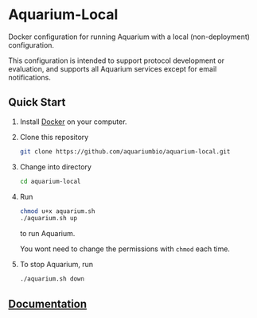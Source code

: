 # Aquarium-Local

Docker configuration for running Aquarium with a local (non-deployment) configuration.

This configuration is intended to support protocol development or evaluation, and supports all Aquarium services except for email notifications.

## Quick Start

1. Install [Docker](https://www.docker.com/get-started) on your computer.

2. Clone this repository

   ```bash
   git clone https://github.com/aquariumbio/aquarium-local.git
   ```

3. Change into directory

   ```bash
   cd aquarium-local
   ```

4. Run

   ```bash
   chmod u+x aquarium.sh
   ./aquarium.sh up
   ```

   to run Aquarium.

   You wont need to change the permissions with `chmod` each time.

5. To stop Aquarium, run

   ```bash
   ./aquarium.sh down
   ```

## [Documentation](http://aquariumbio.github.io/aquarium-local/)

